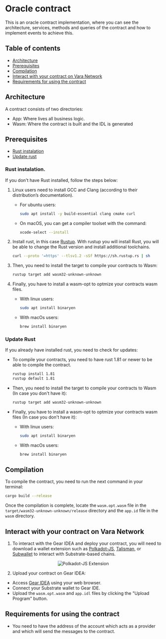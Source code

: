 # Oracle contract

This is an oracle contract implementation, where you can see the architecture, services, methods and queries of the contract and how to implement events to achieve this.

## Table of contents

- [Architecture](#architecture)
- [Prerequisites](#prerequisites)
- [Compilation](#compilation)
- [Interact with your contract on Vara Network](#interact-with-your-contract-on-vara-network)
- [Requirements for using the contract](#requirements-for-using-the-contract)

## Architecture

A contract consists of two directories:
-	App: Where lives all business logic.
-	Wasm: Where the contract is built and the IDL is generated 

## Prerequisites

- [Rust instalation](#rust-instalation)
- [Update rust](#update-rust)

### Rust instalation.

If you don't have Rust installed, follow the steps below:

1. Linux users need to install GCC and Clang (according to their distribution’s documentation).

    - For ubuntu users:
        ```bash
        sudo apt install -y build-essential clang cmake curl
        ```
    
    - On macOS, you can get a compiler toolset with the command:
    
        ```bash
        xcode-select --install
        ```
2. Install rust, in this case [Rustup](https://rustup.rs/). With rustup you will install Rust, you will be able to change the Rust version and install additional toolchains.

    ```bash
    curl --proto '=https' --tlsv1.2 -sSf https://sh.rustup.rs | sh
    ```

3.  Then, you need to install the target to compile your contracts to Wasm:

    ```bash
    rustup target add wasm32-unknown-unknown
    ```

4. Finally, you have to install a wasm-opt to optmize your contracts wasm files.

    - With linux users:

        ```bash
        sudo apt install binaryen
        ```
    
    - With macOs users:

        ```bash
        brew install binaryen
        ```

### Update Rust

If you already have installed rust, you need to check for updates:

- To compile your contracts, you need to have rust 1.81 or newer to be able to compile the contract.

    ```bash
    rustup install 1.81
    rustup default 1.81
    ```    

- Then, you need to install the target to compile your contracts to Wasm (In case you don't have it):

    ```bash
    rustup target add wasm32-unknown-unknown
    ```

- Finally, you have to install a wasm-opt to optmize your contracts wasm files (In case you don't have it):

    - With linux users:

        ```bash
        sudo apt install binaryen
        ```
    
    - With macOs users:

        ```bash
        brew install binaryen
        ```
        
## Compilation

To compile the contract, you need to run the next command in your terminal:

```bash
cargo build --release
```

Once the compilation is complete, locate the `wasm.opt.wasm` file in the `target/wasm32-unknown-unknown/release` directory and the `app.id` file in the `wasm` directory.

## Interact with your contract on Vara Network

1. To interact with the Gear IDEA and deploy your contract, you will need to download a wallet extension such as [Polkadot-JS](https://polkadot.js.org/extension/), [Talisman](https://talisman.xyz/), or [Subwallet](https://subwallet.app/) to interact with Substrate-based chains.

<div align="center">
  <img src="https://polkadot.js.org/extension/extension-overview.png" alt="Polkadot-JS Extension">
</div>

2. Upload your contract on Gear IDEA:

- Access [Gear IDEA](https://idea.gear-tech.io/programs?node=wss%3A%2F%2Frpc.vara.network) using your web browser.
- Connect your Substrate wallet to Gear IDE.
- Upload the `wasm.opt.wasm` and `app.idl` files by clicking the "Upload Program" button.


## Requirements for using the contract

- You need to have the address of the account which acts as a provider and which will send the messages to the contract.
